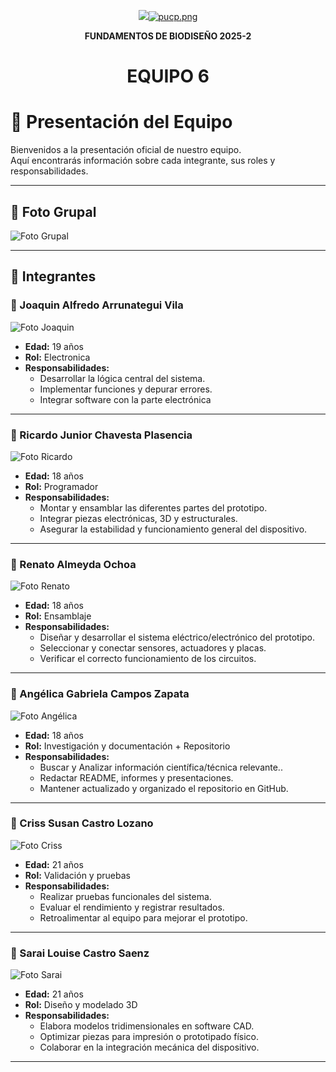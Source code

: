<p align="center">
  <img src="[https://fundbio.github.io/images/pucp_upch.png]>
</p>

[![pucp.png](https://i.postimg.cc/XYL9GXMR/pucp.png)](https://postimg.cc/rDdD7Vwj)
---

<b><p align="center"> FUNDAMENTOS DE BIODISEÑO 2025-2 </b>
<h1><p align="center"> EQUIPO 6 </p></h1>


# 📌 Presentación del Equipo

Bienvenidos a la presentación oficial de nuestro equipo.  
Aquí encontrarás información sobre cada integrante, sus roles y responsabilidades.  

---

## 📸 Foto Grupal

![Foto Grupal](Imagenes/grupal.jpg)  

---

## 👥 Integrantes

### 🧑 Joaquin Alfredo Arrunategui Vila
![Foto Joaquin](Imagenes/joaquin.jpg)

- **Edad:** 19 años    
- **Rol:** Electronica  
- **Responsabilidades:**  
  - Desarrollar la lógica central del sistema.  
  - Implementar funciones y depurar errores.
  - Integrar software con la parte electrónica

---

### 🧑 Ricardo Junior Chavesta Plasencia
![Foto Ricardo](Imagenes/ricardo.jpg) 

- **Edad:** 18 años   
- **Rol:** Programador  
- **Responsabilidades:**  
  - Montar y ensamblar las diferentes partes del prototipo.  
  - Integrar piezas electrónicas, 3D y estructurales.
  - Asegurar la estabilidad y funcionamiento general del dispositivo.

---

### 🧑 Renato Almeyda Ochoa
![Foto Renato](Imagenes/renato.jpg) 

- **Edad:** 18 años    
- **Rol:** Ensamblaje  
- **Responsabilidades:**  
  - Diseñar y desarrollar el sistema eléctrico/electrónico del prototipo.
  - Seleccionar y conectar sensores, actuadores y placas.
  - Verificar el correcto funcionamiento de los circuitos.

---

### 👩 Angélica Gabriela Campos Zapata
![Foto Angélica](Imagenes/angelica.jpg) 

- **Edad:** 18 años  
- **Rol:** Investigación y documentación + Repositorio  
- **Responsabilidades:**  
  - Buscar y Analizar información científica/técnica relevante..  
  - Redactar README, informes y presentaciones.
  - Mantener actualizado y organizado el repositorio en GitHub.

---

### 👩 Criss Susan Castro Lozano
![Foto Criss](Imagenes/criss.jpg) 

- **Edad:** 21 años  
- **Rol:** Validación y pruebas
- **Responsabilidades:**  
  - Realizar pruebas funcionales del sistema.
  - Evaluar el rendimiento y registrar resultados.
  - Retroalimentar al equipo para mejorar el prototipo.

---

### 👩 Sarai Louise Castro Saenz
![Foto Sarai](Imagenes/sarai.jpg) 

- **Edad:** 21 años    
- **Rol:** Diseño y modelado 3D 
- **Responsabilidades:**  
  - Elabora modelos tridimensionales en software CAD.
  - Optimizar piezas para impresión o prototipado físico.
  - Colaborar en la integración mecánica del dispositivo.

---
